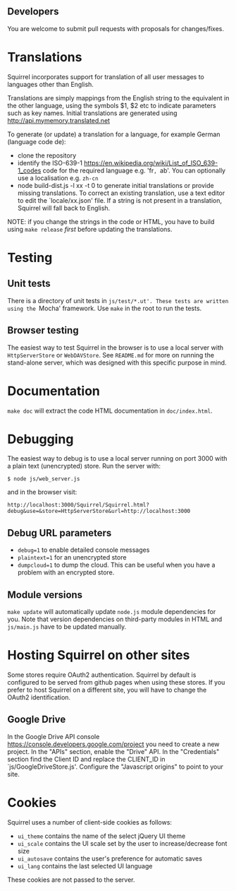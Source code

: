 ## Developers

You are welcome to submit pull requests with proposals for changes/fixes.

# Translations

Squirrel incorporates support for translation of all user messages to
languages other than English.

Translations are simply mappings from the English string to the equivalent
in the other language, using the symbols $1, $2 etc to indicate parameters
such as key names. Initial translations are generated using
http://api.mymemory.translated.net

To generate (or update) a translation for a language, for example German
(language code de):
- clone the repository
- identify the ISO-639-1 https://en.wikipedia.org/wiki/List_of_ISO_639-1_codes code for the required language e.g. 'fr`, `ab'. You can optionally use a localisation e.g. `zh-cn`
- node build-dist.js -l xx -t 0
to generate initial translations or provide missing translations. To correct an existing translation, use a text editor to edit the `locale/xx.json' file. If a string is not present in a translation, Squirrel will fall back to English.

NOTE: if you change the strings in the code or HTML, you have to build
using `make release` *first* before updating the translations.

# Testing

## Unit tests

There is a directory of unit tests in `js/test/*.ut'. These tests are written using the `Mocha' framework. Use `make` in the root to run the tests.

## Browser testing

The easiest way to test Squirrel in the browser is to use a local server
with `HttpServerStore` or `WebDAVStore`. See `README.md` for more on
running the stand-alone server, which was designed with this specific purpose in mind.

# Documentation

`make doc` will extract the code HTML documentation in `doc/index.html`.

# Debugging

The easiest way to debug is to use a local server running on port 3000
with a plain text (unencrypted) store. Run the server with:

```
$ node js/web_server.js
```
and in the browser visit:

`http://localhost:3000/Squirrel/Squirrel.html?debug&use=&store=HttpServerStore&url=http://localhost:3000`

## Debug URL parameters
* `debug=1` to enable detailed console messages
* `plaintext=1` for an unencrypted store
* `dumpcloud=1` to dump the cloud. This can be useful when you have a
problem with an encrypted store.

## Module versions
`make update` will automatically update `node.js` module dependencies
for you. Note that version dependencies on third-party modules in HTML
and `js/main.js` have to be updated manually.

# Hosting Squirrel on other sites

Some stores require OAuth2 authentication. Squirrel by default is configured
to be served from github pages when using these stores. If you prefer to
host Squirrel on a different site, you will have to change the OAuth2
identification.

## Google Drive

In the Google Drive API console https://console.developers.google.com/project
you need to create a new project. In the "APIs" section, enable the "Drive" API.
In the "Credentials" section find the Client ID and replace the CLIENT_ID
in `js/GoogleDriveStore.js'. Configure the "Javascript origins"
to point to your site.

# Cookies

Squirrel uses a number of client-side cookies as follows:

* `ui_theme` contains the name of the select jQuery UI theme
* `ui_scale` contains the UI scale set by the user to increase/decrease font size
* `ui_autosave` contains the user's preference for automatic saves
* `ui_lang` contains the last selected UI language

These cookies are not passed to the server.
